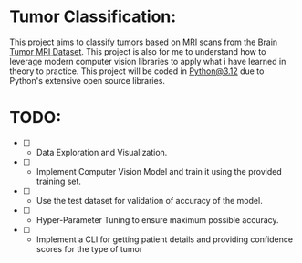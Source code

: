 # Tumor Classification:
This project aims to classify tumors based on MRI scans from the [Brain Tumor MRI Dataset](https://www.kaggle.com/datasets/masoudnickparvar/brain-tumor-mri-dataset). This project is also for me to understand how to leverage modern computer vision libraries to apply what i have learned in theory to practice.
This project will  be coded in Python@3.12 due to Python's extensive open source libraries.

# TODO:
- [  ] - Data Exploration and Visualization.
- [  ] - Implement Computer Vision Model and train it using the provided training set.
- [  ] - Use the test dataset for validation of accuracy of the model.
- [  ] - Hyper-Parameter Tuning to ensure maximum possible accuracy.
- [  ] - Implement a CLI for getting patient details and providing confidence scores for the type of tumor 
